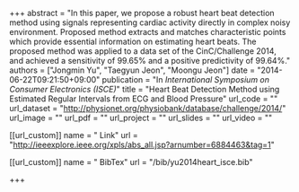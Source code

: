 +++
abstract = "In this paper, we propose a robust heart beat detection method using signals representing cardiac activity directly in complex noisy environment. Proposed method extracts and matches characteristic points which provide essential information on estimating heart beats. The proposed method was applied to a data set of the CinC/Challenge 2014, and achieved a sensitivity of 99.65% and a positive predictivity of 99.64%."
authors = ["Jongmin Yu", "Taegyun Jeon", "Moongu Jeon"]
date = "2014-06-22T09:21:50+09:00"
publication = "In *International Symposium on Consumer Electronics (ISCE)*"
title = "Heart Beat Detection Method using Estimated Regular Intervals from ECG and Blood Pressure"
url_code = ""
url_dataset = "http://physionet.org/physiobank/database/challenge/2014/"
url_image = ""
url_pdf = ""
url_project = ""
url_slides = ""
url_video = ""

[[url_custom]]
name = " Link"
url = "http://ieeexplore.ieee.org/xpls/abs_all.jsp?arnumber=6884463&tag=1"

[[url_custom]]
name = " BibTex"
url = "/bib/yu2014heart_isce.bib"

+++

